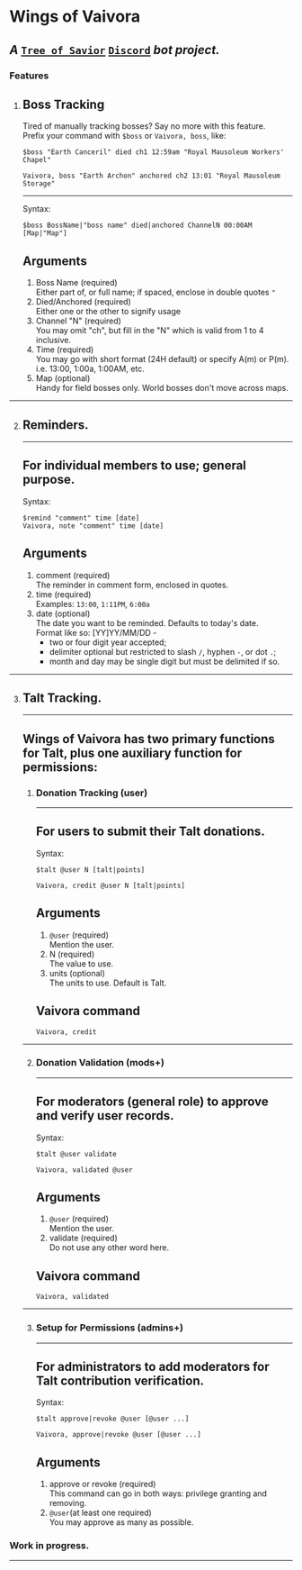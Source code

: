 # Wings of Vaivora
 _A_ [`Tree of Savior`](https://treeofsavior.com) [`Discord`](https://discordapp.com) _bot project._
---

### Features
1.  ## Boss Tracking  
    Tired of manually tracking bosses? Say no more with this feature.  
    Prefix your command with `$boss` or `Vaivora, boss`, like:  

    ```
    $boss "Earth Canceril" died ch1 12:59am "Royal Mausoleum Workers' Chapel"

    Vaivora, boss "Earth Archon" anchored ch2 13:01 "Royal Mausoleum Storage"
    ```

    ---
    Syntax:  

    ```
    $boss BossName|"boss name" died|anchored ChannelN 00:00AM [Map|"Map"]
    ```

    Arguments  
    ---
    1.  Boss Name (required)  
        Either part of, or full name; if spaced, enclose in double quotes `"`  
    2.  Died/Anchored (required)  
        Either one or the other to signify usage  
    3.  Channel "N" (required)  
        You may omit "ch", but fill in the "N" which is valid from 1 to 4 inclusive.  
    4.  Time (required)  
        You may go with short format (24H default) or specify A(m) or P(m). i.e. 13:00, 1:00a, 1:00AM, etc.  
    5.  Map (optional)  
        Handy for field bosses only. World bosses don't move across maps.  

___

2.  ## Reminders.  
    ___

    For individual members to use; general purpose.  
    ---

    Syntax:  

    ```
    $remind "comment" time [date]
    Vaivora, note "comment" time [date]
    ```

    Arguments  
    ---
    1.  comment (required)  
        The reminder in comment form, enclosed in quotes.  
    2.  time (required)  
        Examples: `13:00`, `1:11PM`, `6:00a`  
    3.  date (optional)  
        The date you want to be reminded. Defaults to today's date.  
        Format like so: \[YY\]YY/MM/DD -  
        + two or four digit year accepted;  
        + delimiter optional but restricted to slash `/`, hyphen `-`, or dot `.`;  
        + month and day may be single digit but must be delimited if so.  

___

3.  ## Talt Tracking.
    ___

    Wings of Vaivora has two primary functions for Talt, plus one auxiliary function for permissions:
    ---


    1.  ### Donation Tracking (user)  
        ___

        For users to submit their Talt donations.  
        ---

        Syntax:  

        ```
        $talt @user N [talt|points]

        Vaivora, credit @user N [talt|points]
        ```

        Arguments  
        ---
        1.  `@user` (required)  
            Mention the user.  
        2.  N (required)  
            The value to use.  
        3. units (optional)  
            The units to use. Default is Talt.  

        Vaivora command  
        ---
        `Vaivora, credit`  

    ***

    2.  ### Donation Validation (mods+)  
        ___

        For moderators (general role) to approve and verify user records.  
        ---

        Syntax:  

        ```
        $talt @user validate

        Vaivora, validated @user
        ```

        Arguments  
        ---
        1.  `@user` (required)  
            Mention the user.  
        2.  validate (required)  
            Do not use any other word here.  

        Vaivora command  
        ---
        `Vaivora, validated`  

    ***

    3.  ### Setup for Permissions (admins+)  
        ___

        For administrators to add moderators for Talt contribution verification.  
        ---

        Syntax:

        ```
        $talt approve|revoke @user [@user ...]

        Vaivora, approve|revoke @user [@user ...]
        ```

        Arguments
        ---
        1.  approve or revoke (required)  
            This command can go in both ways: privilege granting and removing.  
        2.  `@user`(at least one required)  
            You may approve as many as possible.  

### Work in progress.
---